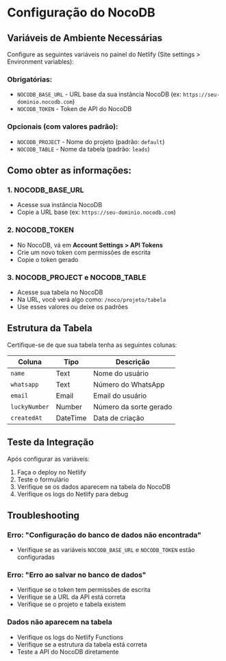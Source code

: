 # Configuração do NocoDB

## Variáveis de Ambiente Necessárias

Configure as seguintes variáveis no painel do Netlify (Site settings > Environment variables):

### Obrigatórias:

- `NOCODB_BASE_URL` - URL base da sua instância NocoDB (ex: `https://seu-dominio.nocodb.com`)
- `NOCODB_TOKEN` - Token de API do NocoDB

### Opcionais (com valores padrão):

- `NOCODB_PROJECT` - Nome do projeto (padrão: `default`)
- `NOCODB_TABLE` - Nome da tabela (padrão: `leads`)

## Como obter as informações:

### 1. NOCODB_BASE_URL

- Acesse sua instância NocoDB
- Copie a URL base (ex: `https://seu-dominio.nocodb.com`)

### 2. NOCODB_TOKEN

- No NocoDB, vá em **Account Settings > API Tokens**
- Crie um novo token com permissões de escrita
- Copie o token gerado

### 3. NOCODB_PROJECT e NOCODB_TABLE

- Acesse sua tabela no NocoDB
- Na URL, você verá algo como: `/noco/projeto/tabela`
- Use esses valores ou deixe os padrões

## Estrutura da Tabela

Certifique-se de que sua tabela tenha as seguintes colunas:

| Coluna        | Tipo     | Descrição              |
| ------------- | -------- | ---------------------- |
| `name`        | Text     | Nome do usuário        |
| `whatsapp`    | Text     | Número do WhatsApp     |
| `email`       | Email    | Email do usuário       |
| `luckyNumber` | Number   | Número da sorte gerado |
| `createdAt`   | DateTime | Data de criação        |

## Teste da Integração

Após configurar as variáveis:

1. Faça o deploy no Netlify
2. Teste o formulário
3. Verifique se os dados aparecem na tabela do NocoDB
4. Verifique os logs do Netlify para debug

## Troubleshooting

### Erro: "Configuração do banco de dados não encontrada"

- Verifique se as variáveis `NOCODB_BASE_URL` e `NOCODB_TOKEN` estão configuradas

### Erro: "Erro ao salvar no banco de dados"

- Verifique se o token tem permissões de escrita
- Verifique se a URL da API está correta
- Verifique se o projeto e tabela existem

### Dados não aparecem na tabela

- Verifique os logs do Netlify Functions
- Verifique se a estrutura da tabela está correta
- Teste a API do NocoDB diretamente
